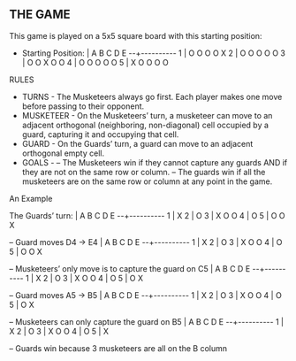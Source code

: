 ## THE GAME

This game is played on a 5x5 square board with this starting position:

* Starting Position:
| A B C D E
--+----------
1 | O O O O X
2 | O O O O O
3 | O O X O O
4 | O O O O O
5 | X O O O O


RULES
* TURNS - The Musketeers always go first. Each player makes one move before passing to their opponent.
* MUSKETEER - On the Musketeers’ turn, a musketeer can move to an adjacent orthogonal (neighboring,
non-diagonal) cell occupied by a guard, capturing it and occupying that cell.
* GUARD - On the Guards’ turn, a guard can move to an adjacent orthogonal empty cell.
* GOALS -
– The Musketeers win if they cannot capture any guards AND if they are not on the same row or column.
– The guards win if all the musketeers are on the same row or column at any point in the game.

An Example

The Guards’ turn:
| A B C D E
--+----------
1 | X
2 | O
3 | X O O
4 | O
5 | O O X


– Guard moves D4 → E4
| A B C D E
--+----------
1 | X
2 | O
3 | X O O
4 | O
5 | O O X

– Musketeers’ only move is to capture the guard on C5
| A B C D E
--+----------
1 | X
2 | O
3 | X O O
4 | O
5 | O X

– Guard moves A5 → B5
| A B C D E
--+----------
1 | X
2 | O
3 | X O O
4 | O
5 | O X

– Musketeers can only capture the guard on B5
| A B C D E
--+----------
1 | X
2 | O
3 | X O O
4 | O
5 | X

– Guards win because 3 musketeers are all on the B column